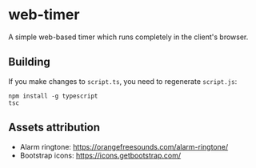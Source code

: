 # web-timer
A simple web-based timer which runs completely in the client's browser.

## Building
If you make changes to `script.ts`, you need to regenerate `script.js`:
```
npm install -g typescript
tsc
```

## Assets attribution
* Alarm ringtone: https://orangefreesounds.com/alarm-ringtone/
* Bootstrap icons: https://icons.getbootstrap.com/
